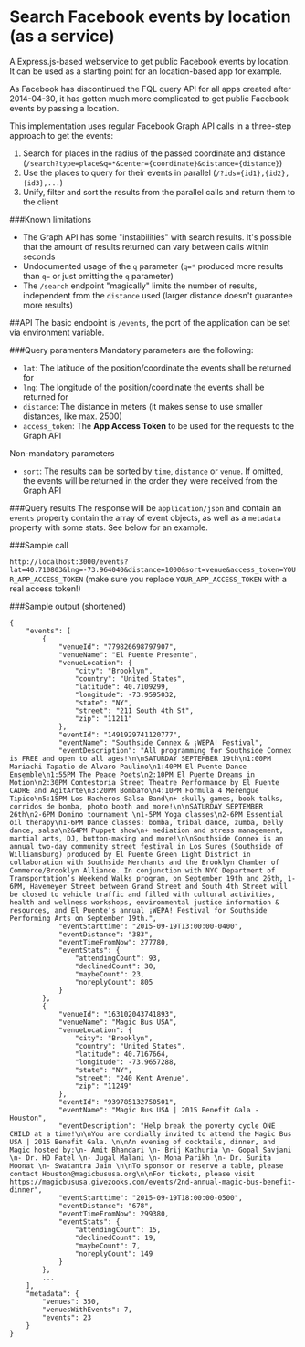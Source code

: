 # Search Facebook events by location (as a service)
A Express.js-based webservice to get public Facebook events by location. It can be used as a starting point for an location-based app for example.

As Facebook has discontinued the FQL query API for all apps created after 2014-04-30, it has gotten much more complicated to get public Facebook events by passing a location.

This implementation uses regular Facebook Graph API calls in a three-step approach to get the events:

1. Search for places in the radius of the passed coordinate and distance (`/search?type=place&q=*&center={coordinate}&distance={distance}`)
2. Use the places to query for their events in parallel (`/?ids={id1},{id2},{id3},...`)
3. Unify, filter and sort the results from the parallel calls and return them to the client

###Known limitations

* The Graph API has some "instabilities" with search results. It's possible that the amount of results returned can vary between calls within seconds 
* Undocumented usage of the `q` parameter (`q=*` produced more results than `q=` or just omitting the `q` parameter)
* The `/search` endpoint "magically" limits the number of results, independent from the `distance` used (larger distance doesn't guarantee more results)

##API
The basic endpoint is `/events`, the port of the application can be set via environment variable.

###Query paramenters
Mandatory parameters are the following:

* `lat`: The latitude of the position/coordinate the events shall be returned for
* `lng`: The longitude of the position/coordinate the events shall be returned for
* `distance`: The distance in meters (it makes sense to use smaller distances, like max. 2500)
* `access_token`: The **App Access Token** to be used for the requests to the Graph API

Non-mandatory parameters

* `sort`: The results can be sorted by `time`, `distance` or `venue`. If omitted, the events will be returned in the order they were received from the Graph API

###Query results
The response will be `application/json` and contain an `events` property contain the array of event objects, as well as a `metadata` property with some stats. See below for an example.

###Sample call

`http://localhost:3000/events?lat=40.710803&lng=-73.964040&distance=1000&sort=venue&access_token=YOUR_APP_ACCESS_TOKEN` (make sure you replace `YOUR_APP_ACCESS_TOKEN` with a real access token!)

###Sample output (shortened)

```
{
    "events": [
        {
            "venueId": "779826698797907",
            "venueName": "El Puente Presente",
            "venueLocation": {
                "city": "Brooklyn",
                "country": "United States",
                "latitude": 40.7109299,
                "longitude": -73.9595032,
                "state": "NY",
                "street": "211 South 4th St",
                "zip": "11211"
            },
            "eventId": "1491929741120777",
            "eventName": "Southside Connex & ¡WEPA! Festival",
            "eventDescription": "All programming for Southside Connex is FREE and open to all ages!\n\nSATURDAY SEPTEMBER 19th\n1:00PM Mariachi Tapatio de Alvaro Paulino\n1:40PM El Puente Dance Ensemble\n1:55PM The Peace Poets\n2:10PM El Puente Dreams in Motion\n2:30PM Contestoria Street Theatre Performance by El Puente CADRE and AgitArte\n3:20PM BombaYo\n4:10PM Formula 4 Merengue Tipico\n5:15PM Los Hacheros Salsa Band\n+ skully games, book talks, corridos de bomba, photo booth and more!\n\nSATURDAY SEPTEMBER 26th\n2-6PM Domino tournament \n1-5PM Yoga classes\n2-6PM Essential oil therapy\n1-6PM Dance classes: bomba, tribal dance, zumba, belly dance, salsa\n2&4PM Puppet show\n+ mediation and stress management, martial arts, DJ, button-making and more!\n\nSouthside Connex is an annual two-day community street festival in Los Sures (Southside of Williamsburg) produced by El Puente Green Light District in collaboration with Southside Merchants and the Brooklyn Chamber of Commerce/Brooklyn Alliance. In conjunction with NYC Department of Transportation’s Weekend Walks program, on September 19th and 26th, 1-6PM, Havemeyer Street between Grand Street and South 4th Street will be closed to vehicle traffic and filled with cultural activities, health and wellness workshops, environmental justice information & resources, and El Puente’s annual ¡WEPA! Festival for Southside Performing Arts on September 19th.",
            "eventStarttime": "2015-09-19T13:00:00-0400",
            "eventDistance": "383",
            "eventTimeFromNow": 277780,
            "eventStats": {
                "attendingCount": 93,
                "declinedCount": 30,
                "maybeCount": 23,
                "noreplyCount": 805
            }
        },
        {
            "venueId": "163102043741893",
            "venueName": "Magic Bus USA",
            "venueLocation": {
                "city": "Brooklyn",
                "country": "United States",
                "latitude": 40.7167664,
                "longitude": -73.9657288,
                "state": "NY",
                "street": "240 Kent Avenue",
                "zip": "11249"
            },
            "eventId": "939785132750501",
            "eventName": "Magic Bus USA | 2015 Benefit Gala - Houston",
            "eventDescription": "Help break the poverty cycle ONE CHILD at a time!\n\nYou are cordially invited to attend the Magic Bus USA | 2015 Benefit Gala. \n\nAn evening of cocktails, dinner, and Magic hosted by:\n- Amit Bhandari \n- Brij Kathuria \n- Gopal Savjani \n- Dr. HD Patel \n- Jugal Malani \n- Mona Parikh \n- Dr. Sunita Moonat \n- Swatantra Jain \n\nTo sponsor or reserve a table, please contact Houston@magicbususa.org\n\nFor tickets, please visit https://magicbususa.givezooks.com/events/2nd-annual-magic-bus-benefit-dinner",
            "eventStarttime": "2015-09-19T18:00:00-0500",
            "eventDistance": "678",
            "eventTimeFromNow": 299380,
            "eventStats": {
                "attendingCount": 15,
                "declinedCount": 19,
                "maybeCount": 7,
                "noreplyCount": 149
            }
        },
		...
    ],
    "metadata": {
        "venues": 350,
        "venuesWithEvents": 7,
        "events": 23
    }
}
```